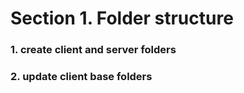 # Section 1. Folder structure

### 1. create client and server folders

### 2. update client base folders
